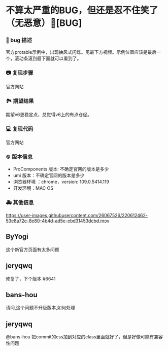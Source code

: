 # 不算太严重的BUG，但还是忍不住笑了（无恶意）🐛[BUG]

### 🐛 bug 描述

官方protable示例中，出现抽风式闪烁。见最下方视频。示例位置应该是最后一个，滚动条滚到最下面就可以看到了。

### 📷 复现步骤

官方网站

### 🏞 期望结果

期望v6更稳定点，总觉得v6上的有点仓促。

### 💻 复现代码

官方网站

### © 版本信息

- ProComponents 版本: 不确定官网的版本是多少
- umi 版本：不确定官网的版本是多少
- 浏览器环境 ：chrome，version: 109.0.5414.119
- 开发环境：MAC OS

### 🚑 其他信息

https://user-images.githubusercontent.com/26067526/220612462-53e8a72e-8e80-4b4d-ad5e-ebd31453dcbd.mov

## ByYogi

这个新官方页面有太多问题

## jeryqwq

修复了，下个版本 #6641

## bans-hou

请问,这个问题不升级版本,如何处理

## jeryqwq

@bans-hou 把commit的css加到对应的class里面就好了，但是好像可能有兼容性问题
